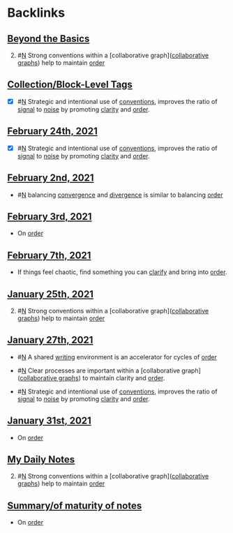 
# Backlinks
## [Beyond the Basics](<Beyond the Basics.md>)
2. #[N](<N.md>) Strong conventions within a [collaborative graph]([collaborative graphs](<collaborative graphs.md>)) help to maintain [order](<order.md>)

## [Collection/Block-Level Tags](<Collection/Block-Level Tags.md>)
- [x] #[N](<N.md>) Strategic and intentional use of [conventions](<conventions.md>), improves the ratio of [signal](<signal.md>) to [noise](<noise.md>) by promoting [clarity](<clarity.md>) and [order](<order.md>).

## [February 24th, 2021](<February 24th, 2021.md>)
- [x] #[N](<N.md>) Strategic and intentional use of [conventions](<conventions.md>), improves the ratio of [signal](<signal.md>) to [noise](<noise.md>) by promoting [clarity](<clarity.md>) and [order](<order.md>).

## [February 2nd, 2021](<February 2nd, 2021.md>)
- #[N](<N.md>) balancing [convergence](<convergence.md>) and [divergence](<divergence.md>) is similar to balancing [order](<order.md>)

## [February 3rd, 2021](<February 3rd, 2021.md>)
- On [order](<order.md>)

## [February 7th, 2021](<February 7th, 2021.md>)
- If things feel chaotic, find something you can [clarify](<clarify.md>) and bring into [order](<order.md>).

## [January 25th, 2021](<January 25th, 2021.md>)
2. #[N](<N.md>) Strong conventions within a [collaborative graph]([collaborative graphs](<collaborative graphs.md>)) help to maintain [order](<order.md>)

## [January 27th, 2021](<January 27th, 2021.md>)
- #[N](<N.md>)  A shared [writing](<writing.md>) environment is an accelerator for cycles of [order](<order.md>)

- #[N](<N.md>) Clear processes are important within a [collaborative graph]([collaborative graphs](<collaborative graphs.md>)) to maintain clarity and [order](<order.md>).

- #[N](<N.md>) Strategic and intentional use of [conventions](<conventions.md>), improves the ratio of [signal](<signal.md>) to [noise](<noise.md>) by promoting [clarity](<clarity.md>) and [order](<order.md>).

## [January 31st, 2021](<January 31st, 2021.md>)
- On [order](<order.md>)

## [My Daily Notes](<My Daily Notes.md>)
2. #[N](<N.md>) Strong conventions within a [collaborative graph]([collaborative graphs](<collaborative graphs.md>)) help to maintain [order](<order.md>)

## [Summary/of maturity of notes](<Summary/of maturity of notes.md>)
- On [order](<order.md>)

